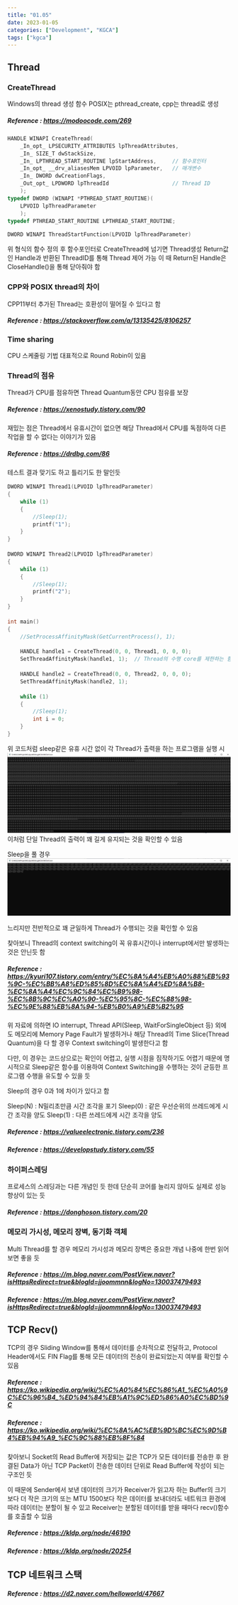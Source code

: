 ```yaml
---
title: "01.05"
date: 2023-01-05
categories: ["Development", "KGCA"]
tags: ["kgca"]
---
```

## Thread
### CreateThread
Windows의 thread 생성 함수
POSIX는 pthread_create, cpp는 thread로 생성
##### _Reference_ : https://modoocode.com/269

```cpp
HANDLE WINAPI CreateThread(
    _In_opt_ LPSECURITY_ATTRIBUTES lpThreadAttributes,
    _In_ SIZE_T dwStackSize,
    _In_ LPTHREAD_START_ROUTINE lpStartAddress,		// 함수포인터
    _In_opt_ __drv_aliasesMem LPVOID lpParameter,	// 매개변수
    _In_ DWORD dwCreationFlags,
    _Out_opt_ LPDWORD lpThreadId					// Thread ID
    );
typedef DWORD (WINAPI *PTHREAD_START_ROUTINE)(
    LPVOID lpThreadParameter
    );
typedef PTHREAD_START_ROUTINE LPTHREAD_START_ROUTINE;
```
```cpp
DWORD WINAPI ThreadStartFunction(LPVOID lpThreadParameter)
```
위 형식의 함수 정의 후 함수포인터로 CreateThread에 넘기면 Thread생성
Return값인 Handle과 반환된 ThreadID를 통해 Thread 제어 가능
이 때 Return된 Handle은 CloseHandle()을 통해 닫아줘야 함

### CPP와 POSIX thread의 차이
CPP11부터 추가된 Thread는 호환성이 떨어질 수 있다고 함
##### _Reference_ : https://stackoverflow.com/a/13135425/8106257

### Time sharing
CPU 스케줄링 기법
대표적으로 Round Robin이 있음

### Thread의 점유
Thread가 CPU를 점유하면 Thread Quantum동안 CPU 점유를 보장
##### _Reference_ : https://xenostudy.tistory.com/90

재밌는 점은 Thread에서 유휴시간이 없으면 해당 Thread에서 CPU를 독점하여 다른 작업을 할 수 없다는 이야기가 있음
##### _Reference_ : https://drdbg.com/86

테스트 결과 맞기도 하고 틀리기도 한 말인듯
```cpp
DWORD WINAPI Thread1(LPVOID lpThreadParameter)
{
	while (1)
	{
		//Sleep(1);
		printf("1");
	}
}

DWORD WINAPI Thread2(LPVOID lpThreadParameter)
{
	while (1)
	{
		//Sleep(1);
		printf("2");
	}
}

int main()
{
	//SetProcessAffinityMask(GetCurrentProcess(), 1);

	HANDLE handle1 = CreateThread(0, 0, Thread1, 0, 0, 0);
	SetThreadAffinityMask(handle1, 1);	// Thread의 수행 core를 제한하는 함수

	HANDLE handle2 = CreateThread(0, 0, Thread2, 0, 0, 0);
	SetThreadAffinityMask(handle2, 1);

	while (1)
	{
		//Sleep(1);
		int i = 0;
	}
}
```
위 코드처럼 sleep같은 유휴 시간 없이 각 Thread가 출력을 하는 프로그램을 실행 시
![](/images/29476be0-4add-47f6-abf2-2d0f7e5db315-image.png)
이처럼 단일 Thread의 출력이 꽤 길게 유지되는 것을 확인할 수 있음

Sleep을 풀 경우
![](/images/94b1305d-3545-4155-8cb6-eae273261f00-image.PNG)

느리지만 전반적으로 꽤 균일하게 Thread가 수행되는 것을 확인할 수 있음

찾아보니 Thread의 context switching이 꼭 유휴시간이나 interrupt에서만 발생하는 것은 안닌듯 함
##### _Reference_ : https://kyuri107.tistory.com/entry/%EC%8A%A4%EB%A0%88%EB%93%9C-%EC%BB%A8%ED%85%8D%EC%8A%A4%ED%8A%B8-%EC%8A%A4%EC%9C%84%EC%B9%98-%EC%8B%9C%EC%A0%90-%EC%95%8C-%EC%88%98-%EC%9E%88%EB%8A%94-%EB%B0%A9%EB%B2%95
위 자료에 의하면 IO interrupt, Thread API(Sleep, WaitForSingleObject 등) 외에도 메모리에 Memory Page Fault가 발생하거나 해당 Thread의 Time Slice(Thread Quantum)을 다 할 경우 Context switching이 발생한다고 함

다만, 이 경우는 코드상으로는 확인이 어렵고, 실행 시점을 짐작하기도 어렵기 때문에 명시적으로 Sleep같은 함수를 이용하여 Context Switching을 수행하는 것이 균등한 프로그램 수행을 유도할 수 있을 듯

Sleep의 경우 0과 1에 차이가 있다고 함

Sleep(N) : N밀리초만큼 시간 조각을 포기
Sleep(0) : 같은 우선순위의 쓰레드에게 시간 조각을 양도
Sleep(1) : 다른 쓰레드에게 시간 조각을 양도
##### _Reference_ : https://valueelectronic.tistory.com/236
##### _Reference_ : https://developstudy.tistory.com/55

### 하이퍼스레딩
프로세스의 스레딩과는 다른 개념인 듯 한데 단순히 코어를 늘리지 않아도 실제로 성능 향상이 있는 듯
##### _Reference_ : https://donghoson.tistory.com/20

### 메모리 가시성, 메모리 장벽, 동기화 객체
Multi Thread를 할 경우 메모리 가시성과 메모리 장벽은 중요한 개념
나중에 한번 읽어보면 좋을 듯
##### _Reference_ : https://m.blog.naver.com/PostView.naver?isHttpsRedirect=true&blogId=jjoommnn&logNo=130037479493
##### _Reference_ : https://m.blog.naver.com/PostView.naver?isHttpsRedirect=true&blogId=jjoommnn&logNo=130037479493

## TCP Recv()
TCP의 경우 Sliding Window를 통해서 데이터를 순차적으로 전달하고, Protocol Header에서도 FIN Flag를 통해 모든 데이터의 전송이 완료되었는지 여부를 확인할 수 있음
##### _Reference_ : https://ko.wikipedia.org/wiki/%EC%A0%84%EC%86%A1_%EC%A0%9C%EC%96%B4_%ED%94%84%EB%A1%9C%ED%86%A0%EC%BD%9C
##### _Reference_ : https://ko.wikipedia.org/wiki/%EC%8A%AC%EB%9D%BC%EC%9D%B4%EB%94%A9_%EC%9C%88%EB%8F%84

찾아보니 Socket의 Read Buffer에 저장되는 값은 TCP가 모든 데이터를 전송한 후 완결된 Data가 아닌 TCP Packet이 전송한 데이터 단위로 Read Buffer에 작성이 되는 구조인 듯

이 때문에 Sender에서 보낸 데이터의 크기가 Receiver가 읽고자 하는 Buffer의 크기보다 더 작은 크기의 또는 MTU 1500보다 작은 데이터를 보내더라도 네트워크 환경에 따라 데이터는 분할이 될 수 있고 Receiver는 분할된 데이터를 받을 때마다 recv()함수를 호출할 수 있음
##### _Reference_ : https://kldp.org/node/46190
##### _Reference_ : https://kldp.org/node/20254

## TCP 네트워크 스택
##### _Reference_ : https://d2.naver.com/helloworld/47667